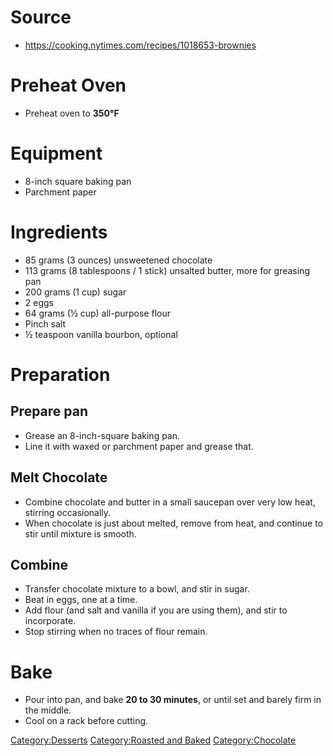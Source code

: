 # Source

-   <https://cooking.nytimes.com/recipes/1018653-brownies>

# Preheat Oven

-   Preheat oven to **350°F**

# Equipment

-   8-inch square baking pan
-   Parchment paper

# Ingredients

-   85 grams (3 ounces) unsweetened chocolate
-   113 grams (8 tablespoons / 1 stick) unsalted butter, more for
    greasing pan
-   200 grams (1 cup) sugar
-   2 eggs
-   64 grams (½ cup) all-purpose flour
-   Pinch salt
-   ½ teaspoon vanilla bourbon, optional

# Preparation

## Prepare pan

-   Grease an 8-inch-square baking pan.
-   Line it with waxed or parchment paper and grease that.

## Melt Chocolate

-   Combine chocolate and butter in a small saucepan over very low heat,
    stirring occasionally.
-   When chocolate is just about melted, remove from heat, and continue
    to stir until mixture is smooth.

## Combine

-   Transfer chocolate mixture to a bowl, and stir in sugar.
-   Beat in eggs, one at a time.
-   Add flour (and salt and vanilla if you are using them), and stir to
    incorporate.
-   Stop stirring when no traces of flour remain.

# Bake

-   Pour into pan, and bake **20 to 30 minutes**, or until set and
    barely firm in the middle.
-   Cool on a rack before cutting.

[Category:Desserts](Category:Desserts "wikilink") [Category:Roasted and
Baked](Category:Roasted_and_Baked "wikilink")
[Category:Chocolate](Category:Chocolate "wikilink")